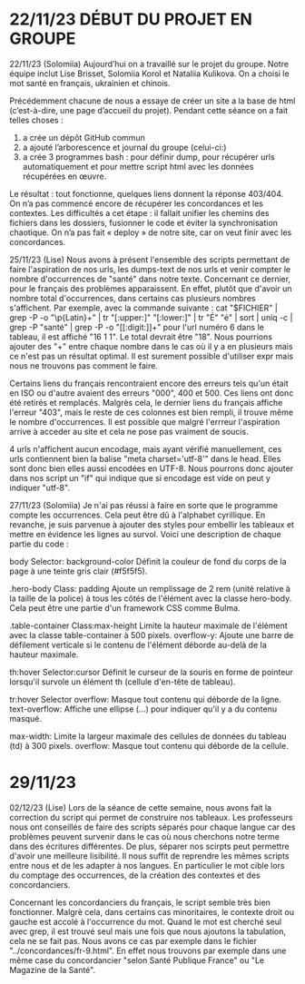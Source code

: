 ﻿# 22/11/23 DÉBUT DU PROJET EN GROUPE

22/11/23 (Solomiia)
Aujourd’hui on a travaillé sur le projet du groupe. Notre équipe inclut Lise Brisset, Solomiia Korol et Nataliia Kulikova. On a choisi le mot santé en français, ukrainien et chinois.

Précédemment chacune de nous a essaye de créer un site a la base de html (c’est-à-dire, une page d’accueil du projet). Pendant cette séance on a fait telles choses :
1) a crée un dépôt GitHub commun 
2) a ajouté l’arborescence et journal du groupe (celui-ci:)
3) a crée 3 programmes bash : pour définir dump, pour récupérer urls automatiquement et pour mettre script html avec les données récupérées en œuvre.

Le résultat : tout fonctionne, quelques liens donnent la réponse 403/404. On n’a pas commencé encore de récupérer les concordances et les contextes. 
Les difficultés a cet étape :  il fallait unifier les chemins des fichiers dans les dossiers, fusionner le code et éviter la synchronisation chaotique. On n’a pas fait « deploy » de notre site, car on veut finir avec les concordances. 


25/11/23 (Lise)
Nous avons à présent l'ensemble des scripts permettant de faire l'aspiration de nos urls, les dumps-text de nos urls et venir compter le nombre d'occurrences de "santé" dans notre texte. Concernant ce dernier, pour le français des problèmes apparaissent. En effet, plutôt que d'avoir un nombre total d'occurrences, dans certains cas plusieurs nombres s'affichent. Par exemple, avec la commande suivante :
cat "$FICHIER" | grep -P -o "\p{Latin}+" | tr "[:upper:]" "[:lower:]" | tr "É" "é" | sort | uniq -c | grep -P "santé" | grep -P -o "[[:digit:]]+"
pour l'url numéro 6 dans le tableau, il est affiché "16 1 1". Le total devrait être "18".
Nous pourrions ajouter des "+" entre chaque nombre dans le cas où il y a en plusieurs mais ce n'est pas un résultat optimal. Il est surement possible d'utiliser expr mais nous ne trouvons pas comment le faire.

Certains liens du français rencontraient encore des erreurs tels qu'un était en ISO ou d'autre avaient des erreurs "000", 400 et 500. Ces liens ont donc été retirés et remplacés. Malgrès cela, le dernier liens du français affiche l'erreur "403", mais le reste de ces colonnes est bien rempli, il trouve même le nombre d'occurrences. Il est possible que malgré l'errreur l'aspiration arrive à acceder au site et cela ne pose pas vraiment de soucis.

4 urls n'affichent aucun encodage, mais ayant vérifié manuellement, ces urls contiennent bien la balise
"meta charset='utf-8'" dans le head. Elles sont donc bien elles aussi encodées en UTF-8. Nous pourrons donc ajouter dans nos script un "if" qui indique que si encodage est vide on peut y indiquer "utf-8".

27/11/23 (Solomiia)
Je n'ai pas réussi à faire en sorte que le programme compte les occurrences. Cela peut être dû à l'alphabet cyrillique. En revanche, je suis parvenue à ajouter des styles pour embellir les tableaux et mettre en évidence les lignes au survol.
Voici une description de chaque partie du code :

body Selector: background-color
Définit la couleur de fond du corps de la page à une teinte gris clair (#f5f5f5).

.hero-body Class: padding
Ajoute un remplissage de 2 rem (unité relative à la taille de la police) à tous les côtés de l'élément avec la classe hero-body. Cela peut être une partie d'un framework CSS comme Bulma.

.table-container Class:max-height
Limite la hauteur maximale de l'élément avec la classe table-container à 500 pixels.
overflow-y: Ajoute une barre de défilement verticale si le contenu de l'élément déborde au-delà de la hauteur maximale.

th:hover Selector:cursor
Définit le curseur de la souris en forme de pointeur lorsqu'il survole un élément th (cellule d'en-tête de tableau).

tr:hover Selector
overflow: Masque tout contenu qui déborde de la ligne.
text-overflow: Affiche une ellipse (...) pour indiquer qu'il y a du contenu masqué.

max-width: Limite la largeur maximale des cellules de données du tableau (td) à 300 pixels.
overflow: Masque tout contenu qui déborde de la cellule.


# 29/11/23

02/12/23 (Lise)
Lors de la séance de cette semaine, nous avons fait la correction du script qui permet de construire nos tableaux.
Les professeurs nous ont conseillés de faire des scripts séparés pour chaque langue car des problèmes peuvent survenir dans le cas où nous cherchons notre terme dans des écritures différentes.
De plus, séparer nos scirpts peut permettre d'avoir une meilleure lisibilité. Il nous suffit de reprendre les mêmes scripts entre nous et de les adapter à nos langues. En particulier le mot cible lors du comptage des occurrences, de la création des contextes et des concordanciers.

Concernant les concordanciers du français, le script semble très bien fonctionner. Malgrè cela, dans certains cas minoritaires, le contexte droit ou gauche est accolé à l'occurrence du mot. Quand le mot est cherché seul avec grep, il est trouvé seul mais une fois que nous ajoutons la tabulation, cela ne se fait pas. Nous avons ce cas par exemple dans le fichier "../concordances/fr-9.html". En effet nous trouvons par exemple dans une même case du concordancier "selon Santé Publique France" ou "Le Magazine de la Santé".



